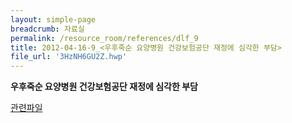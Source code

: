 ```yaml
--- 
layout: simple-page 
breadcrumb: 자료실 
permalink: /resource_room/references/dlf_9
title: 2012-04-16-9_<우후죽순 요양병원 건강보험공단 재정에 심각한 부담>
file_url: '3HzNH6GU2Z.hwp'
--- 
```



**우후죽순 요양병원 건강보험공단 재정에 심각한 부담**
                 
        


[관련파일](/resource_room/references/files/3HzNH6GU2Z.hwp)